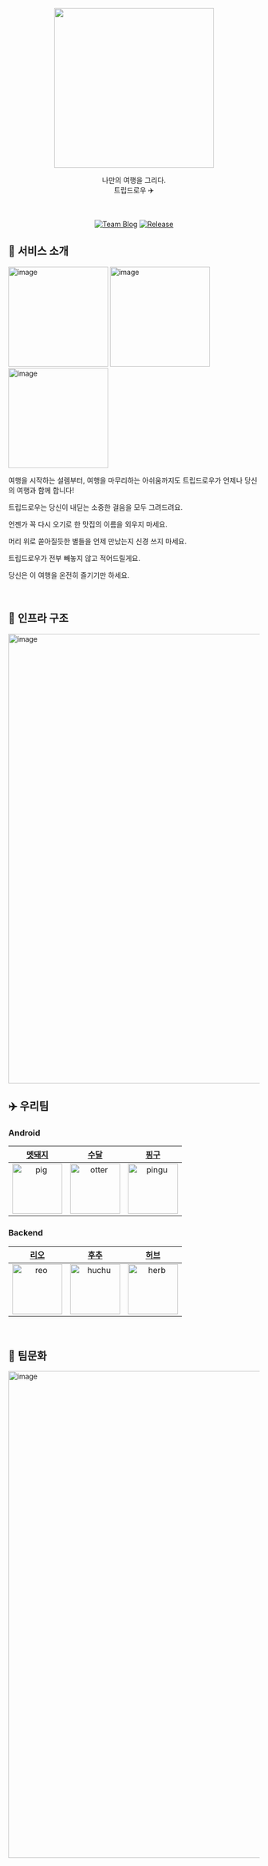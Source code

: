 <p align="center">
    <img src=https://github.com/woowacourse-teams/2023-trip-draw/assets/58586537/215f0b59-d545-4043-84fa-871c192b8dbd  width="320" height="320">
</p>

<div align="center">

  나만의 여행을 그리다. <br>
  트립드로우 ✈️

</div>
<br/>

<div align="center">

[![Team Blog](http://img.shields.io/badge/Team%20Blog-000000?style=flat&logo=docusaurus&logoColor=white&link=https://tripdraw.blog/)](https://tripdraw.blog/)
[![Release](https://img.shields.io/github/v/release/woowacourse-teams/2023-trip-draw?color=blue)](https://github.com/woowacourse-teams/2023-trip-draw/releases/tag/1.1.2)

</div>

## 🚩 서비스 소개 
    
<img width="200" alt="image" src="https://github.com/woowacourse-teams/2023-trip-draw/assets/69189793/90ac70c2-be54-4e31-9127-6cf6655b467f">
<img width="200" alt="image" src="https://github.com/woowacourse-teams/2023-trip-draw/assets/69189793/f70986e9-ee40-4164-b1b1-e03565571cb3">
<img width="200" alt="image" src="https://github.com/woowacourse-teams/2023-trip-draw/assets/69189793/49b304a7-2286-44ad-9bf0-9c730debcd0f">     
   
<br>    
   
여행을 시작하는 설렘부터, 여행을 마무리하는 아쉬움까지도 트립드로우가 언제나 당신의 여행과 함께 합니다!   

트립드로우는 당신이 내딛는 소중한 걸음을 모두 그려드려요.     

언젠가 꼭 다시 오기로 한 맛집의 이름을 외우지 마세요.    

머리 위로 쏟아질듯한 별들을 언제 만났는지 신경 쓰지 마세요.    

트립드로우가 전부 빼놓지 않고 적어드릴게요.   
 
당신은 이 여행을 온전히 즐기기만 하세요.   

<br>

## 🚅 인프라 구조

<img width="900" alt="image" src="https://github.com/woowacourse-teams/2023-trip-draw/assets/58586537/4a9ce83a-d86a-4272-93c9-fd3ed830d1c4">

## ✈️ 우리팀

### Android

|[멧돼지](https://github.com/2chang5)|[수달](https://github.com/otter66)|[핑구](https://github.com/pingu244)|
|:-:|:-:|:--:|
|<img src="https://avatars.githubusercontent.com/u/54737136?v=4" alt="pig" width="100" height="100">|<img src="https://avatars.githubusercontent.com/u/69189793?v=4" alt="otter" width="100" height="100">|<img src="https://avatars.githubusercontent.com/u/69796976?v=4" alt="pingu" width="100" height="100">

### Backend

|[리오](https://github.com/Jaeyoung22)|[후추](https://github.com/Combi153)|[허브](https://github.com/greeng00se)|
|:-:|:-:|:--:|
|<img src="https://avatars.githubusercontent.com/u/89302528?v=4" alt="reo" width="100" height="100">|<img src="https://avatars.githubusercontent.com/u/106813090?v=4" alt="huchu" width="100" height="100">|<img src="https://avatars.githubusercontent.com/u/58586537?v=4" alt="herb" width="100" height="100">

<br>

## 🏃 팀문화

<img width="975" alt="image" src="https://github.com/woowacourse-teams/2023-trip-draw/assets/58586537/a7d8fd5e-fcab-4569-9c46-7df5c8bb0622">
